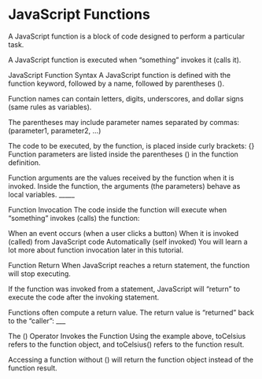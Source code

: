 # JavaScript Functions
A JavaScript function is a block of code designed to perform a particular task.

A JavaScript function is executed when “something” invokes it (calls it).

JavaScript Function Syntax
A JavaScript function is defined with the function keyword, followed by a name, followed by parentheses ().

Function names can contain letters, digits, underscores, and dollar signs (same rules as variables).

The parentheses may include parameter names separated by commas: (parameter1, parameter2, …)

The code to be executed, by the function, is placed inside curly brackets: {} Function parameters are listed inside the parentheses () in the function definition.

Function arguments are the values received by the function when it is invoked.
Inside the function, the arguments (the parameters) behave as local variables. _____

Function Invocation
The code inside the function will execute when “something” invokes (calls) the function:

When an event occurs (when a user clicks a button) When it is invoked (called) from JavaScript code Automatically (self invoked) You will learn a lot more about function invocation later in this tutorial.

Function Return
When JavaScript reaches a return statement, the function will stop executing.

If the function was invoked from a statement, JavaScript will “return” to execute the code after the invoking statement.

Functions often compute a return value. The return value is “returned” back to the “caller”: ___

The () Operator Invokes the Function
Using the example above, toCelsius refers to the function object, and toCelsius() refers to the function result.

Accessing a function without () will return the function object instead of the function result.